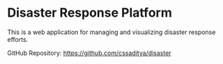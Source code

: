 # Disaster Response Platform

This is a web application for managing and visualizing disaster response efforts.

GitHub Repository: https://github.com/cssaditya/disaster 